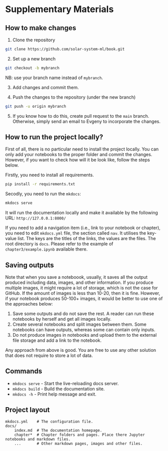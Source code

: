 # Supplementary Materials

## How to make changes

1. Clone the repository

```bash
git clone https://github.com/solar-system-ml/book.git
```

2. Set up a new branch

```bash
git checkout -b mybranch
```

NB: use your branch name instead of `mybranch`.

3. Add changes and commit them.

4. Push the changes to the repository (under the new branch)

```bash
git push -u origin mybranch
```

5. If you know how to do this, create pull request to the `main` branch. Otherwise, simply send an email to Evgeny to incorporate the changes.

## How to run the project locally?

First of all, there is no particular need to install the project locally. You can only add your notebooks to the proper folder and commit the changes. However, if you want to check how will it be look like, follow the steps below.

Firstly, you need to install all requirements.

```bash
pip install -r requirements.txt
```

Secodly, you need to run the `mkdocs`:

```bash
mkdocs serve
```

It will run the documentation locally and make it available by the following URL: `http://127.0.0.1:8000/`

If you need to add a navigation item (i.e., link to your notebook or chapter), you need to edit `mkdocs.yml` file, the section called `nav`. It utilises the key-value list. The keys are the titles of the links, the values are the files. The root directory is `docs`. Please refer to the example of `chapter3/example.ipynb` available there.

## Saving outputs

Note that when you save a noteboook, usually, it saves all the output produced including data, images, and other information. If you produce multiple images, it might require a lot of storage, which is not the case for GitHub. If the amount of images is less than 10-20, then it is fine. However, if your notebook produces 50-100+ images, it would be better to use one of the approaches below:

1. Save some outputs and do not save the rest. A reader can run these notebooks by herself and get all images locally.
1. Create several notebooks and split images between them. Some notebooks can have outputs, whereas some can contain only inputs.
1. Do not produce images in notebooks and upload them to the external file storage and add a link to the notebook.

Any approach from above is good. You are free to use any other solution that does not require to store a lot of data.

## Commands

-   `mkdocs serve` - Start the live-reloading docs server.
-   `mkdocs build` - Build the documentation site.
-   `mkdocs -h` - Print help message and exit.

## Project layout

    mkdocs.yml    # The configuration file.
    docs/
        index.md  # The documentation homepage.
        chapter*  # Chapter folders and pages. Place there Jupyter notebooks and markdown files.
        ...       # Other markdown pages, images and other files.
